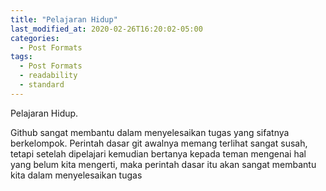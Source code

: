 ```yaml
---
title: "Pelajaran Hidup"
last_modified_at: 2020-02-26T16:20:02-05:00
categories:
  - Post Formats
tags:
  - Post Formats
  - readability
  - standard
---
```


Pelajaran Hidup.
	
Github sangat membantu dalam menyelesaikan tugas yang sifatnya berkelompok. Perintah dasar git awalnya memang terlihat sangat susah, tetapi setelah dipelajari kemudian bertanya kepada teman mengenai hal yang belum kita mengerti, maka perintah dasar itu akan sangat membantu  kita dalam menyelesaikan tugas
	
